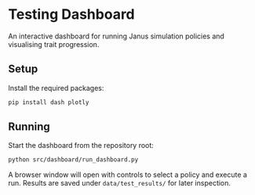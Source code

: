 # Testing Dashboard

An interactive dashboard for running Janus simulation policies and visualising trait progression.

## Setup

Install the required packages:

```bash
pip install dash plotly
```

## Running

Start the dashboard from the repository root:

```bash
python src/dashboard/run_dashboard.py
```

A browser window will open with controls to select a policy and execute a run.  Results are saved under `data/test_results/` for later inspection.
